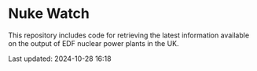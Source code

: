 # Nuke Watch

This repository includes code for retrieving the latest information available on the output of EDF nuclear power plants in the UK.

Last updated: 2024-10-28 16:18